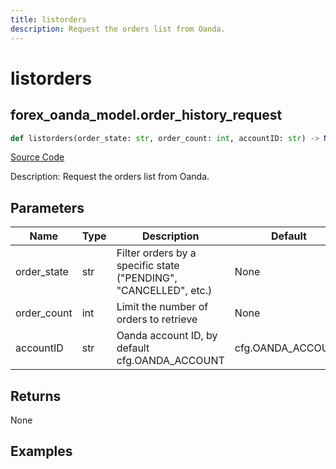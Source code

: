 ```yaml
---
title: listorders
description: Request the orders list from Oanda.
---
```

# listorders

## forex_oanda_model.order_history_request

```python
def listorders(order_state: str, order_count: int, accountID: str) -> None:
```
[Source Code](https://github.com/OpenBB-finance/OpenBBTerminal/tree/main/openbb_terminal/forex/oanda/oanda_model.py#L224)

Description: Request the orders list from Oanda.

## Parameters

| Name | Type | Description | Default | Optional |
| ---- | ---- | ----------- | ------- | -------- |
| order_state | str | Filter orders by a specific state ("PENDING", "CANCELLED", etc.) | None | False |
| order_count | int | Limit the number of orders to retrieve | None | False |
| accountID | str | Oanda account ID, by default cfg.OANDA_ACCOUNT | cfg.OANDA_ACCOUNT | True |

## Returns

None

## Examples

